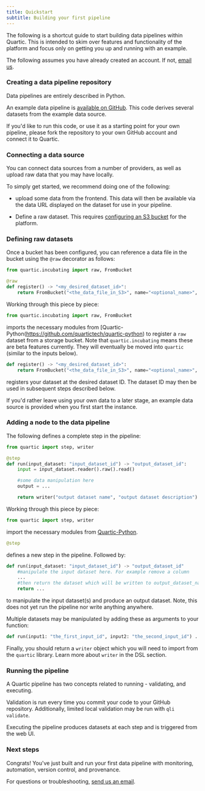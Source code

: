 ```yaml
---
title: Quickstart
subtitle: Building your first pipeline
---
```


The following is a shortcut guide to start building data pipelines within Quartic.
This is intended to skim over features and functionality of the platform and focus only on getting you up and running with an example.

The following assumes you have already created an account. If not, [email us](mailto:contact@quartic.io).

### Creating a data pipeline repository

Data pipelines are entirely described in Python.

An example data pipeline is [available on GitHub](https://github.com/quartictech/hello-quartic). This code derives several datasets from the example data source.

If you'd like to run this code, or use it as a starting point for your own pipeline, please fork the repository to your own GitHub account and connect it to Quartic.

### Connecting a data source

You can connect data sources from a number of providers, as well as upload raw data that you may have locally.

To simply get started, we recommend doing one of the following:

- upload some data from the frontend. This data will then be available via the data URL displayed on the dataset for use in your pipeline.

- Define a raw dataset. This requires [configuring an S3 bucket](/configuring-s3) for the platform.

### Defining raw datasets
Once a bucket has been configured, you can reference a data file in the bucket using the `@raw` decorator as follows:

```py
from quartic.incubating import raw, FromBucket

@raw
def register() -> "<my_desired_dataset_id>":
    return FromBucket("<the_data_file_in_S3>", name="<optional_name>", desc="<optional_description>")
```

Working through this piece by piece:

```py
from quartic.incubating import raw, FromBucket
```

imports the necessary modules from [Quartic-Python(https://github.com/quartictech/quartic-python) to register a `raw` dataset from a storage bucket. 
Note that `quartic.incubating` means these are
beta features currently. They will eventually be moved into `quartic` (similar to the inputs below).

```py
def register() -> "<my_desired_dataset_id>":
    return FromBucket("<the_data_file_in_S3>", name="<optional_name>", desc="<optional_description>")
```

registers your dataset at the desired dataset ID. The dataset ID may then be used in subsequent steps described below.

If you'd rather leave using your own data to a later stage, an example data source is provided when you first start the instance.


### Adding a node to the data pipeline

The following defines a complete step in the pipeline:

```py
from quartic import step, writer

@step
def run(input_dataset: "input_dataset_id") -> "output_dataset_id":
    input = input_dataset.reader().raw().read()

    #some data manipulation here
    output = ...

    return writer("output dataset name", "output dataset description").json(output)
```

Working through this piece by piece:

```py
from quartic import step, writer
```

import the necessary modules from [Quartic-Python](https://github.com/quartictech/quartic-python).

```py
@step
```

defines a new step in the pipeline. Followed by:

```py
def run(input_dataset: "input_dataset_id") -> "output_dataset_id"
    #manipulate the input dataset here. For example remove a column
    ...
    #then return the dataset which will be written to output_dataset_name
    return ...
```

to manipulate the input dataset(s) and produce an output dataset.
Note, this does not yet run the pipeline nor write anything anywhere.

Multiple datasets may be manipulated by adding these as arguments to your function:

```py
def run(input1: "the_first_input_id", input2: "the_second_input_id") ...
```

Finally, you should return a `writer` object which you will need to import from the `quartic` library.
Learn more about `writer` in the DSL section.

### Running the pipeline

A Quartic pipeline has two concepts related to running - validating, and executing.

Validation is run every time you commit your code to your GitHub repository. Additionally,
limited local validation may be run with `qli validate`.

Executing the pipeline produces datasets at each step and is triggered from the web UI.

### Next steps

Congrats! You've just built and run your first data pipeline with monitoring, automation,
version control, and provenance.

For questions or troubleshooting, [send us an email](mailto:support@quartic.io).